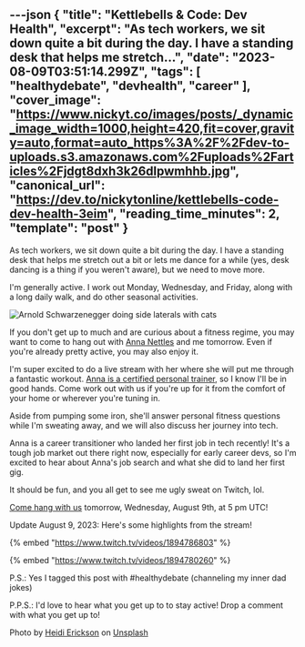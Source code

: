 ---json
{
  "title": "Kettlebells & Code: Dev Health",
  "excerpt": "As tech workers, we sit down quite a bit during the day. I have a standing desk that helps me stretch...",
  "date": "2023-08-09T03:51:14.299Z",
  "tags": [
    "healthydebate",
    "devhealth",
    "career"
  ],
  "cover_image": "https://www.nickyt.co/images/posts/_dynamic_image_width=1000,height=420,fit=cover,gravity=auto,format=auto_https%3A%2F%2Fdev-to-uploads.s3.amazonaws.com%2Fuploads%2Farticles%2Fjdgt8dxh3k26dlpwmhhb.jpg",
  "canonical_url": "https://dev.to/nickytonline/kettlebells-code-dev-health-3eim",
  "reading_time_minutes": 2,
  "template": "post"
}
---

As tech workers, we sit down quite a bit during the day. I have a standing desk that helps me stretch out a bit or lets me dance for a while (yes, desk dancing is a thing if you weren't aware), but we need to move more.

I'm generally active. I work out Monday, Wednesday, and Friday, along with a long daily walk, and do other seasonal activities.

![Arnold Schwarzenegger doing side laterals with cats](https://media.giphy.com/media/W7dBXzbnEpOBG/giphy.gif)

If you don't get up to much and are curious about a fitness regime, you may want to come to hang out with [Anna Nettles](https://twitter.com/_annanettles) and me tomorrow. Even if you're already pretty active, you may also enjoy it.

I'm super excited to do a live stream with her where she will put me through a fantastic workout. [Anna is a certified personal trainer](https://www.coachannatraining.com/personal-training), so I know I'll be in good hands. Come work out with us if you're up for it from the comfort of your home or wherever you're tuning in.

Aside from pumping some iron, she'll answer personal fitness questions while I'm sweating away, and we will also discuss her journey into tech. 

Anna is a career transitioner who landed her first job in tech recently! It's a tough job market out there right now, especially for early career devs, so I'm excited to hear about Anna's job search and what she did to land her first gig.

It should be fun, and you all get to see me ugly sweat on Twitch, lol.

[Come hang with us](https://www.twitch.tv/nickytonline) tomorrow, Wednesday, August 9th, at 5 pm UTC!

Update August 9, 2023: Here's some highlights from the stream!

{% embed "https://www.twitch.tv/videos/1894786803" %}

{% embed "https://www.twitch.tv/videos/1894780260" %}

P.S.: Yes I tagged this post with #healthydebate (channeling my inner dad jokes)

P.P.S.: I'd love to hear what you get up to to stay active! Drop a comment with what you get up to!

Photo by <a href="https://unsplash.com/@herickson7?utm_source=unsplash&utm_medium=referral&utm_content=creditCopyText">Heidi Erickson</a> on <a href="https://unsplash.com/photos/CPSjcuuV8E8?utm_source=unsplash&utm_medium=referral&utm_content=creditCopyText">Unsplash</a>
